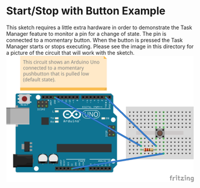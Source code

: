 # Start/Stop with Button Example

This sketch requires a little extra hardware in order to demonstrate
the Task Manager feature to monitor a pin for a change of state. The
pin is connected to a momentary button. When the button is pressed
the Task Manager starts or stops executing. Please see the image in
this directory for a picture of the circuit that will work with the
sketch.
![](https://github.com/markwomack/TaskManager/blob/main/examples/start_stop_button/pushbutton_circuit_example.png?raw=true)
